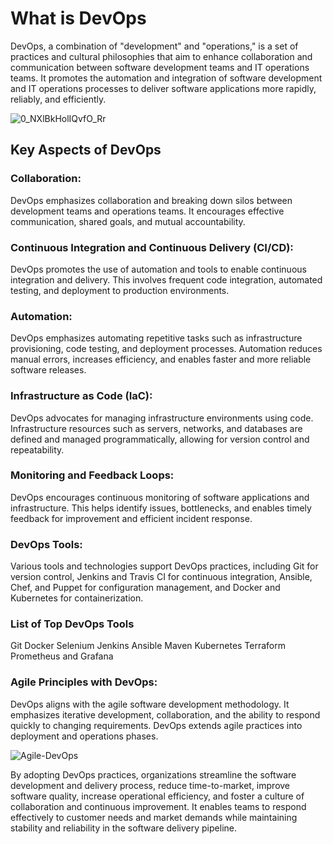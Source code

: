 # What is DevOps

DevOps, a combination of "development" and "operations," is a set of practices and cultural philosophies that aim to enhance collaboration and communication between software development teams and IT operations teams. It promotes the automation and integration of software development and IT operations processes to deliver software applications more rapidly, reliably, and efficiently.

![0_NXlBkHolIQvfO_Rr](https://github.com/zen-class/zen-class-devops-documentation/assets/36299748/2c222767-688a-4d35-b370-f7f7bf5924e0)

## Key Aspects of DevOps

### Collaboration: 
DevOps emphasizes collaboration and breaking down silos between development teams and operations teams. It encourages effective communication, shared goals, and mutual accountability.

### Continuous Integration and Continuous Delivery (CI/CD): 
DevOps promotes the use of automation and tools to enable continuous integration and delivery. This involves frequent code integration, automated testing, and deployment to production environments.

### Automation: 
DevOps emphasizes automating repetitive tasks such as infrastructure provisioning, code testing, and deployment processes. Automation reduces manual errors, increases efficiency, and enables faster and more reliable software releases.

### Infrastructure as Code (IaC): 
DevOps advocates for managing infrastructure environments using code. Infrastructure resources such as servers, networks, and databases are defined and managed programmatically, allowing for version control and repeatability.

### Monitoring and Feedback Loops: 
DevOps encourages continuous monitoring of software applications and infrastructure. This helps identify issues, bottlenecks, and enables timely feedback for improvement and efficient incident response.

### DevOps Tools:
Various tools and technologies support DevOps practices, including Git for version control, Jenkins and Travis CI for continuous integration, Ansible, Chef, and Puppet for configuration management, and Docker and Kubernetes for containerization.

### List of Top DevOps Tools
Git
Docker
Selenium
Jenkins
Ansible
Maven
Kubernetes
Terraform
Prometheus and Grafana


### Agile Principles with DevOps: 
DevOps aligns with the agile software development methodology. It emphasizes iterative development, collaboration, and the ability to respond quickly to changing requirements. DevOps extends agile practices into deployment and operations phases.

![Agile-DevOps](https://github.com/zen-class/zen-class-devops-documentation/assets/36299748/c9dd2a6b-7a30-4df3-98f1-3acd7d7293f6)

By adopting DevOps practices, organizations streamline the software development and delivery process, reduce time-to-market, improve software quality, increase operational efficiency, and foster a culture of collaboration and continuous improvement. It enables teams to respond effectively to customer needs and market demands while maintaining stability and reliability in the software delivery pipeline.
